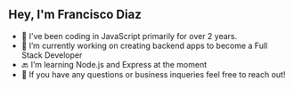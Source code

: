 ## Hey, I'm Francisco Diaz

- 🍵 I've been coding in JavaScript primarily for over 2 years.
- 🔭 I’m currently working on creating backend apps to become a Full Stack Developer
- 🔙 I’m learning Node.js and Express at the moment
- 💼 If you have any questions or business inqueries feel free to reach out!
